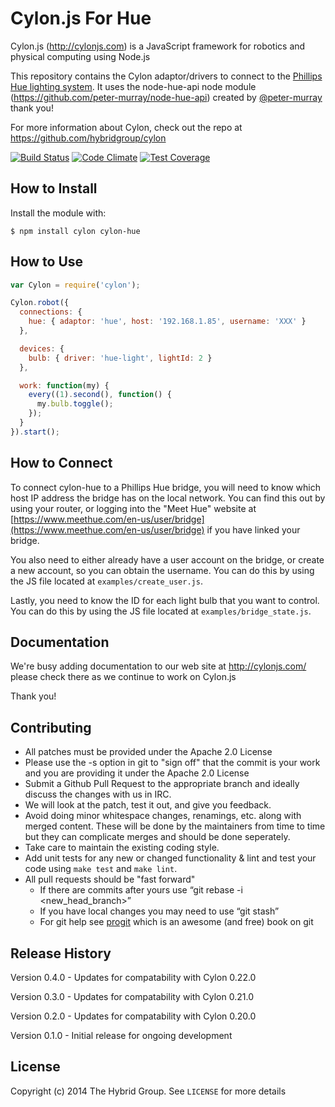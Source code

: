 # Cylon.js For Hue

Cylon.js (http://cylonjs.com) is a JavaScript framework for robotics and
physical computing using Node.js

This repository contains the Cylon adaptor/drivers to connect to the [Phillips Hue lighting system](http://meethue.com). It uses the node-hue-api node module (https://github.com/peter-murray/node-hue-api) created by [@peter-murray](https://github.com/peter-murray) thank you!

For more information about Cylon, check out the repo at
https://github.com/hybridgroup/cylon

[![Build Status](https://secure.travis-ci.org/hybridgroup/cylon-hue.png?branch=master)](http://travis-ci.org/hybridgroup/cylon-hue) [![Code Climate](https://codeclimate.com/github/hybridgroup/cylon-hue/badges/gpa.svg)](https://codeclimate.com/github/hybridgroup/cylon-hue) [![Test Coverage](https://codeclimate.com/github/hybridgroup/cylon-hue/badges/coverage.svg)](https://codeclimate.com/github/hybridgroup/cylon-hue)

## How to Install

Install the module with:

    $ npm install cylon cylon-hue

## How to Use

```javascript
var Cylon = require('cylon');

Cylon.robot({
  connections: {
    hue: { adaptor: 'hue', host: '192.168.1.85', username: 'XXX' }
  },

  devices: {
    bulb: { driver: 'hue-light', lightId: 2 }
  },

  work: function(my) {
    every((1).second(), function() {
      my.bulb.toggle();
    });
  }
}).start();
```

## How to Connect

To connect cylon-hue to a Phillips Hue bridge, you will need to know which host IP address the bridge has on the local network. You can find this out by using your router, or logging into the "Meet Hue" website at [https://www.meethue.com/en-us/user/bridge](https://www.meethue.com/en-us/user/bridge) if you have linked your bridge.

You also need to either already have a user account on the bridge, or create a new account, so you can obtain the username. You can do this by using the JS file located at `examples/create_user.js`.

Lastly, you need to know the ID for each light bulb that you want to control. You can do this by using the JS file located at `examples/bridge_state.js`.

## Documentation

We're busy adding documentation to our web site at http://cylonjs.com/ please check there as we continue to work on Cylon.js

Thank you!

## Contributing

* All patches must be provided under the Apache 2.0 License
* Please use the -s option in git to "sign off" that the commit is your work and you are providing it under the Apache 2.0 License
* Submit a Github Pull Request to the appropriate branch and ideally discuss the changes with us in IRC.
* We will look at the patch, test it out, and give you feedback.
* Avoid doing minor whitespace changes, renamings, etc. along with merged content. These will be done by the maintainers from time to time but they can complicate merges and should be done seperately.
* Take care to maintain the existing coding style.
* Add unit tests for any new or changed functionality & lint and test your code using `make test` and `make lint`.
* All pull requests should be "fast forward"
  * If there are commits after yours use “git rebase -i <new_head_branch>”
  * If you have local changes you may need to use “git stash”
  * For git help see [progit](http://git-scm.com/book) which is an awesome (and free) book on git

## Release History

Version 0.4.0 - Updates for compatability with Cylon 0.22.0

Version 0.3.0 - Updates for compatability with Cylon 0.21.0

Version 0.2.0 - Updates for compatability with Cylon 0.20.0

Version 0.1.0 - Initial release for ongoing development

## License

Copyright (c) 2014 The Hybrid Group. See `LICENSE` for more details
